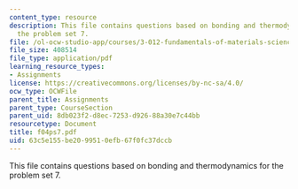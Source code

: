 ```yaml
---
content_type: resource
description: This file contains questions based on bonding and thermodynamics for
  the problem set 7.
file: /ol-ocw-studio-app/courses/3-012-fundamentals-of-materials-science-fall-2005/63c5e155be2099510efb67f0fc37dccb_f04ps7.pdf
file_size: 408514
file_type: application/pdf
learning_resource_types:
- Assignments
license: https://creativecommons.org/licenses/by-nc-sa/4.0/
ocw_type: OCWFile
parent_title: Assignments
parent_type: CourseSection
parent_uid: 8db023f2-d8ec-7253-d926-88a30e7c44bb
resourcetype: Document
title: f04ps7.pdf
uid: 63c5e155-be20-9951-0efb-67f0fc37dccb
---
```

This file contains questions based on bonding and thermodynamics for the problem set 7.